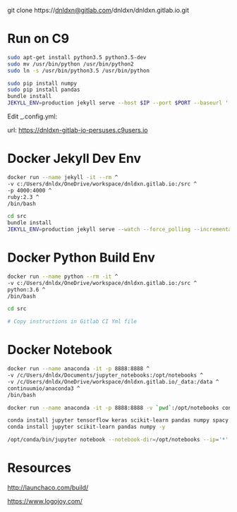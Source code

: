 git clone https://dnldxn@gitlab.com/dnldxn/dnldxn.gitlab.io.git

# Run on C9

```bash
sudo apt-get install python3.5 python3.5-dev
sudo mv /usr/bin/python /usr/bin/python2
sudo ln -s /usr/bin/python3.5 /usr/bin/python

sudo pip install numpy
sudo pip install pandas
bundle install
JEKYLL_ENV=production jekyll serve --host $IP --port $PORT --baseurl ''
```

Edit _.config.yml:

url:                https://dnldxn-gitlab-io-persuses.c9users.io

# Docker Jekyll Dev Env

```bash
docker run --name jekyll -it --rm ^
-v c:/Users/dnldx/OneDrive/workspace/dnldxn.gitlab.io:/src ^
-p 4000:4000 ^
ruby:2.3 ^
/bin/bash

cd src
bundle install
JEKYLL_ENV=production jekyll serve --watch --force_polling --incremental --host=0.0.0.0
```

# Docker Python Build Env

```bash
docker run --name python --rm -it ^
-v c:/Users/dnldx/OneDrive/workspace/dnldxn.gitlab.io:/src ^
python:3.6 ^
/bin/bash

cd src

# Copy instructions in Gitlab CI Yml file
```

# Docker Notebook

```bash
docker run --name anaconda -it -p 8888:8888 ^
-v /c/Users/dnldx/Documents/jupyter_notebooks:/opt/notebooks ^
-v /c/Users/dnldx/OneDrive/workspace/dnldxn.gitlab.io/_data:/data ^
continuumio/anaconda3 ^
/bin/bash

docker run --name anaconda -it -p 8888:8888 -v `pwd`:/opt/notebooks continuumio/anaconda3 /bin/bash

conda install jupyter tensorflow keras scikit-learn pandas numpy spacy seaborn -y
conda install jupyter scikit-learn pandas numpy -y

/opt/conda/bin/jupyter notebook --notebook-dir=/opt/notebooks --ip='*' --port=8888 --no-browser
```


# Resources

http://launchaco.com/build/

https://www.logojoy.com/
